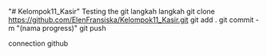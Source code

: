 "# Kelompok11_Kasir" 
Testing the git
langkah langkah
git clone https://github.com/ElenFransiska/Kelompok11_Kasir.git 
git add .
git commit -m "(nama progress)"
git push

connection github
